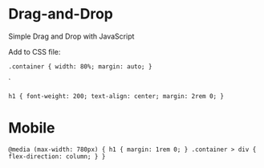 # Drag-and-Drop
Simple Drag and Drop with JavaScript


Add to CSS file:

`
.container {
   width: 80%;
   margin: auto;
}
`

`

`
h1 {
   font-weight: 200;
   text-align: center;
   margin: 2rem 0;
}
`

# Mobile
`
@media (max-width: 780px) {
   h1 {
      margin: 1rem 0;
   }
   .container > div {
      flex-direction: column;
   }
}
`
